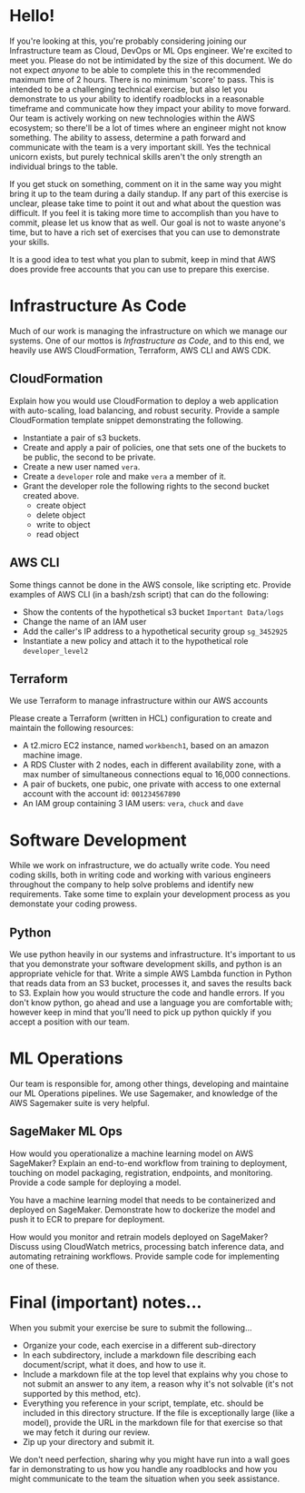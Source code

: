 # Hello! #
If you're looking at this, you're probably considering joining our Infrastructure team as Cloud, DevOps or ML Ops engineer.  We're excited to meet you. Please do not be 
intimidated by
the size of this document.  We do not expect _anyone_ to be able to complete this in the recommended maximum time of 2 hours.  There is no minimum 'score' to pass.   This is 
intended to be a challenging technical exercise, but also let you demonstrate to us your ability to identify roadblocks in a reasonable timeframe and communicate how they impact your 
ability to move forward.  Our team is actively working on new technologies within the AWS ecosystem; so there'll be a lot of times where an engineer might not know something. The 
ability to assess, determine a path forward and communicate with the team is a very important skill.  Yes the technical unicorn exists, but purely technical skills aren't the only 
strength an individual brings to the table.

If you get stuck on something, comment on it in the same way you might bring it up to the team during a daily standup.   If any part of this exercise is unclear, please take time
to point it out and what about the question was difficult. If you feel it is taking more time to accomplish than you have to commit, please let us know that as well. Our goal is not to waste anyone's time, 
but to have a rich set of exercises that you can use to demonstrate your skills.

It is a good idea to test what you plan to submit, keep in mind that AWS does provide free accounts that you can use to prepare this exercise.

# Infrastructure As Code #
Much of our work is managing the infrastructure on which we manage our systems. One of our mottos is _Infrastructure as Code_, and to this end, we heavily use AWS CloudFormation, 
Terraform, AWS CLI and AWS CDK.

## CloudFormation ##
Explain how you would use CloudFormation to deploy a web application with auto-scaling, load balancing, and robust security. Provide a sample CloudFormation template snippet demonstrating the following.
- Instantiate a pair of s3 buckets.
- Create and apply a pair of policies, one that sets one of the buckets to be public, the second to be private.
- Create a new user named `vera`.
- Create a `developer` role and make `vera` a member of it.
- Grant the developer role the following rights to the second bucket created above.
   * create object
   * delete object
   * write to object
   * read object
 
  
## AWS CLI ##
Some things cannot be done in the AWS console, like scripting etc. Provide examples of AWS CLI (in a bash/zsh script) that can do the following:
- Show the contents of the hypothetical s3 bucket `Important Data/logs`
- Change the name of an IAM user
- Add the caller's IP address to a hypothetical security group `sg_3452925`
- Instantiate a new policy and attach it to the hypothetical role `developer_level2`

## Terraform ##
We use Terraform to manage infrastructure within our AWS accounts

Please create a Terraform (written in HCL) configuration to create and maintain the following resources:
- A t2.micro EC2 instance, named `workbench1`, based on an amazon machine image.
- A RDS Cluster with 2 nodes, each in different availability zone, with a max number of simultaneous connections equal to 16,000 connections.
- A pair of buckets, one pubic, one private with access to one external account with the account id: `001234567890`
- An IAM group containing 3 IAM users: `vera`, `chuck` and `dave`

# Software Development #
While we work on infrastructure, we do actually write code.  You need coding skills, both in writing code and working with various engineers throughout the company to help solve
problems and identify new requirements. Take some time to explain your development process as you demonstate your coding prowess. 

## Python ##
We use python heavily in our systems and infrastructure.  It's important to us that you demonstrate your software development skills, and python is an appropriate vehicle for that.
Write a simple AWS Lambda function in Python that reads data from an S3 bucket, processes it, and saves the results back to S3. Explain how you would structure the code and handle
errors.   If you don't know python, go ahead and use a language you are comfortable with; however keep in mind that you'll need to pick up python quickly if you accept a position 
with our team.

# ML Operations #
Our team is responsible for, among other things, developing and maintaine our ML Operations pipelines.  We use Sagemaker, and knowledge of the AWS Sagemaker suite is very helpful.
## SageMaker ML Ops ##
How would you operationalize a machine learning model on AWS SageMaker? Explain an end-to-end workflow from training to deployment, touching on model packaging, registration,
endpoints, and monitoring. Provide a code sample for deploying a model.

You have a machine learning model that needs to be containerized and deployed on SageMaker. Demonstrate how to dockerize the model and push it to ECR to prepare for deployment.

How would you monitor and retrain models deployed on SageMaker? Discuss using CloudWatch metrics, processing batch inference data, and automating retraining workflows. Provide sample 
code for implementing one of these.

# Final (important) notes... #
When you submit your exercise be sure to submit the following...
- Organize your code, each exercise in a different sub-directory
- In each subdirectory, include a markdown file describing each document/script, what it does, and how to use it.
- Include a markdown file at the top level that explains why you chose to not submit an answer to any item, a reason why it's not solvable (it's not supported by this method, etc).
- Everything you reference in your script, template, etc. should be included in this directory structure.  If the file is exceptionally large (like a model), provide the URL in the markdown file for that exercise so that we may fetch it during our review.
- Zip up your directory and submit it.

We don't need perfection, sharing why you might have run into a wall goes far in demonstrating to
us how you handle any roadblocks and how you might communicate to the team the situation when you seek assistance.


